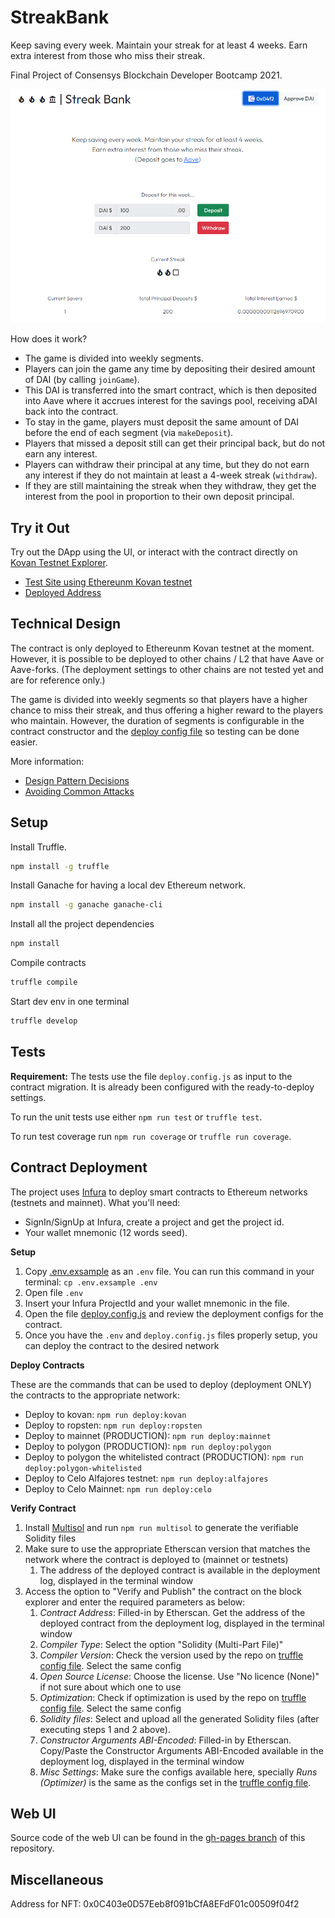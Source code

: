 # StreakBank

Keep saving every week. Maintain your streak for at least 4 weeks. Earn extra interest from those who miss their streak.

Final Project of Consensys Blockchain Developer Bootcamp 2021.

![Sample Screen](./docs/images/sample.png)

How does it work?
- The game is divided into weekly segments.
- Players can join the game any time by depositing their desired amount of DAI (by calling `joinGame`).
- This DAI is transferred into the smart contract, which is then deposited into Aave where it accrues interest for the savings pool, receiving aDAI back into the contract.
- To stay in the game, players must deposit the same amount of DAI before the end of each segment (via `makeDeposit`).
- Players that missed a deposit still can get their principal back, but do not earn any interest.
- Players can withdraw their principal at any time, but they do not earn any interest if they do not maintain at least a 4-week streak (`withdraw`).
- If they are still maintaining the streak when they withdraw, they get the interest from the pool in proportion to their own deposit principal.

## Try it Out

Try out the DApp using the UI, or interact with the contract directly on [Kovan Testnet Explorer](https://kovan.etherscan.io/).

- [Test Site using Ethereunm Kovan testnet](https://thomasmktong.github.io/blockchain-developer-bootcamp-final-project/)
- [Deployed Address](./deployed_address.txt)

## Technical Design

The contract is only deployed to Ethereunm Kovan testnet at the moment. However, it is possible to be deployed to other chains / L2 that have Aave or Aave-forks. (The deployment settings to other chains are not tested yet and are for reference only.)

The game is divided into weekly segments so that players have a higher chance to miss their streak, and thus offering a higher reward to the players who maintain. However, the duration of segments is configurable in the contract constructor and the [deploy config file](./deploy.config.js) so testing can be done easier.

More information:
- [Design Pattern Decisions](./design_pattern_decisions.md)
- [Avoiding Common Attacks](./avoiding_common_attacks.md)

## Setup

Install Truffle.
```bash
npm install -g truffle
```

Install Ganache for having a local dev Ethereum network.
```bash
npm install -g ganache ganache-cli
```

Install all the project dependencies
```bash
npm install
```

Compile contracts
```bash
truffle compile
```

Start dev env in one terminal
```bash
truffle develop
```

## Tests

**Requirement:** The tests use the file `deploy.config.js` as input to the contract migration. It is already been configured with the ready-to-deploy settings.

To run the unit tests use either `npm run test` or `truffle test`.

To run test coverage run `npm run coverage` or `truffle run coverage`.

## Contract Deployment
The project uses [Infura](https://infura.io/) to deploy smart contracts to Ethereum networks (testnets and mainnet). What you'll need:
- SignIn/SignUp at Infura, create a project and get the project id.
- Your wallet mnemonic (12 words seed).

**Setup**
1. Copy [.env.exsample](./.env.exsample) as an `.env` file. You can run this command in your terminal: `cp .env.exsample .env`
2. Open file `.env`
3. Insert your Infura ProjectId and your wallet mnemonic in the file.
4. Open the file [deploy.config.js](./deploy.config.js) and review the deployment configs for the contract.
5. Once you have the `.env` and `deploy.config.js` files properly setup, you can deploy the contract to the desired network

**Deploy Contracts**

These are the commands that can be used to deploy (deployment ONLY) the contracts to the appropriate network:
- Deploy to kovan: `npm run deploy:kovan`
- Deploy to ropsten: `npm run deploy:ropsten`
- Deploy to mainnet (PRODUCTION): `npm run deploy:mainnet`
- Deploy to polygon (PRODUCTION): `npm run deploy:polygon`
- Deploy to polygon the whitelisted contract (PRODUCTION): `npm run deploy:polygon-whitelisted`
- Deploy to Celo Alfajores testnet: `npm run deploy:alfajores`
- Deploy to Celo Mainnet: `npm run deploy:celo`

**Verify Contract**

1. Install [Multisol](https://github.com/paulrberg/multisol) and run `npm run multisol` to generate the verifiable Solidity files
2. Make sure to use the appropriate Etherscan version that matches the network where the contract is deployed to (mainnet or testnets)
    1. The address of the deployed contract is available in the deployment log, displayed in the terminal window
3. Access the option to "Verify and Publish" the contract on the block explorer and enter the required parameters as below:
    1. *Contract Address*: Filled-in by Etherscan. Get the address of the deployed contract from the deployment log, displayed in the terminal window
    2. *Compiler Type*: Select the option "Solidity (Multi-Part File)"
    3. *Compiler Version*: Check the version used by the repo on [truffle config file](./truffle-config.js). Select the same config
    4. *Open Source License*: Choose the license. Use "No licence (None)" if not sure about which one to use
    5. *Optimization*: Check if optimization is used by the repo on [truffle config file](./truffle-config.js). Select the same config
    6. *Solidity files*: Select and upload all the generated Solidity files (after executing steps 1 and 2 above).
    7. *Constructor Arguments ABI-Encoded*: Filled-in by Etherscan. Copy/Paste the Constructor Arguments ABI-Encoded available in the deployment log, displayed in the terminal window
    8. *Misc Settings*: Make sure the configs available here, specially _Runs (Optimizer)_ is the same as the configs set in the [truffle config file](./truffle-config.js).

## Web UI

Source code of the web UI can be found in the [gh-pages branch](https://github.com/thomasmktong/blockchain-developer-bootcamp-final-project/tree/gh-pages) of this repository.

## Miscellaneous

Address for NFT: 0x0C403e0D57Eeb8f091bCfA8EFdF01c00509f04f2